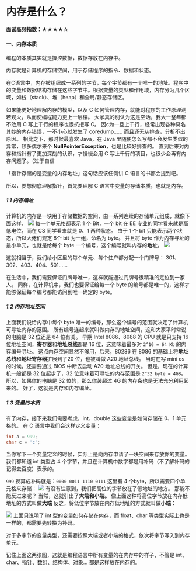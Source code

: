 # 内存是什么？

**面试高频指数：★★★★☆**

#### 一、内存本质

编程的本质其实就是操控数据，数据存放在内存中。

内存就是计算机的存储空间，用于存储程序的指令、数据和状态。

在C语言中，内存被组织成一系列的字节，每个字节都有一个唯一的地址。程序中的变量和数据结构存储在这些字节中。根据变量的类型和作用域，内存分为几个区域，如栈（stack）、堆（heap）和全局/静态存储区。

如果能更好地理解内存的模型，以及 C 如何管理内存，就能对程序的工作原理洞若观火，从而使编程能力更上一层楼。
大家真的别认为这是空话，我大一整年都不敢用 C 写上千行的程序也很抗拒写 C。
因c为一旦上千行，经常出现各种莫名其妙的内存错误，一不小心就发生了 coredump...... 而且还无从排查，分析不出原因。
相比之下，那时候最喜欢 Java，在 Java 里随便怎么写都不会发生类似的异常，顶多偶尔来个 **NullPointerException**，也是比较好排查的。
直到后来对内存和指针有了更加深刻的认识，才慢慢会用 C 写上千行的项目，也很少会再有内存问题了。（过于自信

「指针存储的是变量的内存地址」这句话应该任何讲 C  语言的书都会提到吧。

所以，要想彻底理解指针，首先要理解 C 语言中变量的存储本质，也就是内存。

##### 1.1 内存编址
计算机的内存是一块用于存储数据的空间，由一系列连续的存储单元组成，就像下面这样，
![](https://cdn.how2cs.cn/gzh/0081Kckwgy1gk6p1iowcxj30t20acmz8.jpg)
每一个单元格都表示 1 个 Bit，一个 bit 在 EE 专业的同学看来就是高低电位，而在 CS 同学看来就是 0、1 两种状态。
由于 1 个 bit 只能表示两个状态，所以大佬们规定 8个 bit 为一组，命名为 byte。
并且将 byte 作为内存寻址的最小单元，也就是给每个 byte 一个编号，这个编号就叫内存的**地址**。
![](https://cdn.how2cs.cn/gzh/0081Kckwgy1gk6pcjje44j30qe09ggnr.jpg)

这就相当于，我们给小区里的每个单元、每个住户都分配一个门牌号： 301、302、403、404、501......

在生活中，我们需要保证门牌号唯一，这样就能通过门牌号很精准的定位到一家人。
同样，在计算机中，我们也要保证给每一个 byte 的编号都是唯一的，这样才能够保证每个编号都能访问到唯一确定的 byte。
##### 1.2 内存地址空间
上面我们说给内存中每个 byte 唯一的编号，那么这个编号的范围就决定了计算机可寻址内存的范围。
所有编号连起来就叫做内存的地址空间，这和大家平时常说的电脑是 32 位还是 64 位有关。
早期 Intel 8086、8088 的 CPU 就是只支持 16 位地址空间，**寄存器**和**地址总线**都是 16 位，这意味着最多对 ```2^16 = 64 Kb``` 的内存编号寻址。
这点内存空间显然不够用，后来，80286 在 8086 的基础上将**地址总线**和**地址寄存器**扩展到了20 位，也被叫做 A20 地址总线。
当时在写 mini os 的时候，还需要通过 BIOS 中断去启动 A20 地址总线的开关。
但是，现在的计算机一般都是 32 位起步了，32 位意味着可寻址的内存范围是 ```2^32 byte = 4GB```。
所以，如果你的电脑是 32 位的，那么你装超过 4G 的内存条也是无法充分利用起来的。
好了，这就是内存和内存编址。
##### 1.3 变量的本质
有了内存，接下来我们需要考虑，int、double 这些变量是如何存储在 0、1 单元格的。
在 C 语言中我们会这样定义变量：
```c
int a = 999;
char c = 'c';
```
当你写下一个变量定义的时候，实际上是向内存申请了一块空间来存放你的变量。
我们都知道 int 类型占 4 个字节，并且在计算机中数字都是用补码（不了解补码的记得去百度）表示的。

```999``` 换算成补码就是：```0000 0011 1110 0111```
这里有 4 个byte，所以需要四个单元格来存储：
![](https://cdn.how2cs.cn/gzh/0081Kckwgy1gk73z5ahpjj30s00aimzc.jpg)
有没有注意到，我们把高位的字节放在了低地址的地方。
那能不能反过来呢？
当然，这就引出了**大端和小端。**
像上面这种将高位字节放在内存低地址的方式叫做**大端**
反之，将低位字节放在内存低地址的方式就叫做**小端**：

![](https://cdn.how2cs.cn/gzh/0081Kckwgy1gk74584w6tj30rs0b840p.jpg)
上面只说明了 int 型的变量如何存储在内存，而 float、char 等类型实际上也是一样的，都需要先转换为补码。

对于多字节的变量类型，还需要按照大端或者小端的格式，依次将字节写入到内存单元。

记住上面这两张图，这就是编程语言中所有变量的在内存中的样子，不管是 int、char、指针、数组、结构体、对象... 都是这样放在内存的。